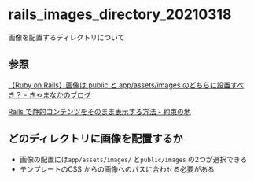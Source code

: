 # rails_images_directory_20210318

画像を配置するディレクトリについて

## 参照

[【Ruby on Rails】画像は public と app/assets/images のどちらに設置すべき？ \- きゃまなかのブログ](https://techblog.kyamanak.com/entry/2017/10/13/003818)

[Rails で静的コンテンツをそのまま表示する方法 \- 約束の地](https://obel.hatenablog.jp/entry/20170523/1495539693)

## どのディレクトリに画像を配置するか

* 画像の配置には`app/assets/images/` と`public/images` の2つが選択できる
* テンプレートのCSS からの画像へのパスに合わせる必要がある
